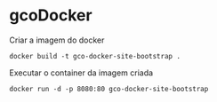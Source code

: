 # gcoDocker


Criar a imagem do docker 
```
docker build -t gco-docker-site-bootstrap .
```

Executar o container da imagem criada
```
docker run -d -p 8080:80 gco-docker-site-bootstrap
```
